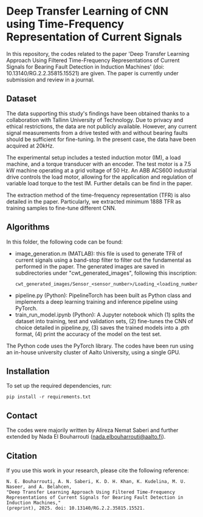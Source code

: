# Deep Transfer Learning of CNN using Time-Frequency Representation of Current Signals 
In this repository, the codes related to the paper 'Deep Transfer Learning Approach Using Filtered Time-Frequency Representations of Current Signals for Bearing Fault Detection in Induction Machines' (doi: 10.13140/RG.2.2.35815.15521) are given. The paper is currently under submission and review in a journal.  

## Dataset
The data supporting this study's findings have been obtained thanks to a collaboration with Tallinn University of Technology. Due to privacy and ethical restrictions, the data are not publicly available. However, any current signal measurements from a drive tested with and without bearing faults should be sufficient for fine-tuning. In the present case, the data have been acquired at 20kHz.

The experimental setup includes a tested induction motor (IM), a load machine, and a torque transducer with an encoder. The test motor is a 7.5 kW machine operating at a grid voltage of 50 Hz. An ABB ACS600 industrial drive controls the load motor, allowing for the application and regulation of variable load torque to the test IM. Further details can be find in the paper. 

The extraction method of the time-frequency representation (TFR) is also detailed in the paper. Particularly, we extracted minimum 1888 TFR as training samples to fine-tune different CNN. 

## Algorithms 
In this folder, the following code can be found: 
- image_generation.m (MATLAB): this file is used to generate TFR of current signals using a band-stop filter to filter out the fundamental as performed in the paper. The generated images are saved in subdirectories under "cwt_generated_images", following this inscription:
  ```
  cwt_generated_images/Sensor_<sensor_number>/Loading_<loading_number>/Classlabel_<class_number>/Sample_<sample_number>.jpg
  ```
- pipeline.py (Python): PipelineTorch has been built as Python class and implements a deep learning training and inference pipeline using PyTorch.
- train_run_model.ipynb (Python): A Jupyter notebook which (1) splits the dataset into training, test and validation sets, (2) fine-tunes the CNN of choice detailed in pipeline.py, (3) saves the trained models into a .pth format, (4) print the accuracy of the model on the test set.
  
The Python code uses the PyTorch library. The codes have been run using an in-house university cluster of Aalto University, using a single GPU. 

## Installation
To set up the required dependencies, run:
```
pip install -r requirements.txt
```

## Contact
The codes were majorily written by Alireza Nemat Saberi and further extended by Nada El Bouharrouti (nada.elbouharrouti@aalto.fi). 

## Citation 
If you use this work in your research, please cite the following reference:
```
N. E. Bouharrouti, A. N. Saberi, K. D. H. Khan, K. Kudelina, M. U. Naseer, and A. Belahcen, 
"Deep Transfer Learning Approach Using Filtered Time-Frequency Representations of Current Signals for Bearing Fault Detection in Induction Machines," 
(preprint), 2025. doi: 10.13140/RG.2.2.35815.15521.
```
